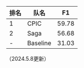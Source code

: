 | 排名 | 队名     | F1    |
| ---- | -------- | ----- |
| 1    | CPIC     | 59.78 |
| 2    | Saga     | 56.68 |
| -    | Baseline | 31.03 |

（2024.5.8更新）

